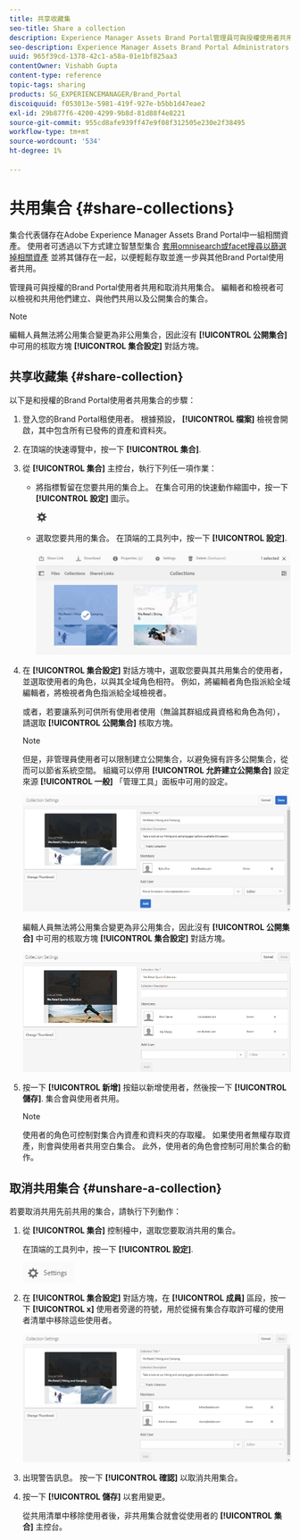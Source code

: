 ```yaml
---
title: 共享收藏集
seo-title: Share a collection
description: Experience Manager Assets Brand Portal管理員可與授權使用者共用和取消共用集合或智慧型集合。 編輯人員只能檢視和共用他們建立、與他們共用以及公開集合的集合。
seo-description: Experience Manager Assets Brand Portal Administrators can share and unshare a collection or a smart collection with authorized users. Editors can view and share only the collections created by them, shared with them, and public collections.
uuid: 965f39cd-1378-42c1-a58a-01e1bf825aa3
contentOwner: Vishabh Gupta
content-type: reference
topic-tags: sharing
products: SG_EXPERIENCEMANAGER/Brand_Portal
discoiquuid: f053013e-5981-419f-927e-b5bb1d47eae2
exl-id: 29b877f6-4200-4299-9b8d-81d88f4e8221
source-git-commit: 955cd8afe939ff47e9f08f312505e230e2f38495
workflow-type: tm+mt
source-wordcount: '534'
ht-degree: 1%

---
```


# 共用集合 {#share-collections}

集合代表儲存在Adobe Experience Manager Assets Brand Portal中一組相關資產。 使用者可透過以下方式建立智慧型集合 [套用omnisearch或facet搜尋以篩選掉相關資產](brand-portal-searching.md) 並將其儲存在一起，以便輕鬆存取並進一步與其他Brand Portal使用者共用。

管理員可與授權的Brand Portal使用者共用和取消共用集合。 編輯者和檢視者可以檢視和共用他們建立、與他們共用以及公開集合的集合。

>[!NOTE]
>
>編輯人員無法將公用集合變更為非公用集合，因此沒有 **[!UICONTROL 公開集合]** 中可用的核取方塊 **[!UICONTROL 集合設定]** 對話方塊。

## 共享收藏集 {#share-collection}

以下是和授權的Brand Portal使用者共用集合的步驟：

1. 登入您的Brand Portal租使用者。 根據預設， **[!UICONTROL 檔案]** 檢視會開啟，其中包含所有已發佈的資產和資料夾。

1. 在頂端的快速導覽中，按一下 **[!UICONTROL 集合]**.

1. 從 **[!UICONTROL 集合]** 主控台，執行下列任一項作業：

   * 將指標暫留在您要共用的集合上。 在集合可用的快速動作縮圖中，按一下 **[!UICONTROL 設定]** 圖示。

      ![](assets/settings-icon.png)

   * 選取您要共用的集合。 在頂端的工具列中，按一下 **[!UICONTROL 設定]**.

      ![](assets/collection-console.png)

1. 在 **[!UICONTROL 集合設定]** 對話方塊中，選取您要與其共用集合的使用者，並選取使用者的角色，以與其全域角色相符。 例如，將編輯者角色指派給全域編輯者，將檢視者角色指派給全域檢視者。

   或者，若要讓系列可供所有使用者使用（無論其群組成員資格和角色為何），請選取 **[!UICONTROL 公開集合]** 核取方塊。

   >[!NOTE]
   >
   >但是，非管理員使用者可以限制建立公開集合，以避免擁有許多公開集合，從而可以節省系統空間。 組織可以停用 **[!UICONTROL 允許建立公開集合]** 設定來源 **[!UICONTROL 一般]** 「管理工具」面板中可用的設定。

   ![](assets/collection_sharingadduser.png)

   編輯人員無法將公用集合變更為非公用集合，因此沒有 **[!UICONTROL 公開集合]** 中可用的核取方塊 **[!UICONTROL 集合設定]** 對話方塊。

   ![](assets/collection-setting-editor.png)

1. 按一下 **[!UICONTROL 新增]** 按鈕以新增使用者，然後按一下 **[!UICONTROL 儲存]**. 集合會與使用者共用。

   >[!NOTE]
   >
   >使用者的角色可控制對集合內資產和資料夾的存取權。 如果使用者無權存取資產，則會與使用者共用空白集合。 此外，使用者的角色會控制可用於集合的動作。

## 取消共用集合 {#unshare-a-collection}

若要取消共用先前共用的集合，請執行下列動作：

1. 從 **[!UICONTROL 集合]** 控制檯中，選取您要取消共用的集合。

   在頂端的工具列中，按一下 **[!UICONTROL 設定]**.

   ![](assets/collection_settings.png)

1. 在 **[!UICONTROL 集合設定]** 對話方塊，在 **[!UICONTROL 成員]** 區段，按一下 **[!UICONTROL x]** 使用者旁邊的符號，用於從擁有集合存取許可權的使用者清單中移除這些使用者。

   ![](assets/unshare_collection.png)

1. 出現警告訊息。 按一下 **[!UICONTROL 確認]** 以取消共用集合。

1. 按一下 **[!UICONTROL 儲存]** 以套用變更。

   從共用清單中移除使用者後，非共用集合就會從使用者的 **[!UICONTROL 集合]** 主控台。

<!--
1. Click the overlay icon on the left, and choose **[!UICONTROL Navigation]**.

   ![](assets/contenttree-1.png)

1. From the siderail on the left, click **[!UICONTROL Collections]**.

   ![](assets/access_collections.png)

1. From the **[!UICONTROL Collections]** console, do one of the following:

    * Hover the pointer over the collection you want to share. From the quick action thumbnails available for the collection, click the **[!UICONTROL Settings]** icon.

   ![](assets/settings_thumbnail.png)

    * Select the collection you want to share. From the toolbar at the top, click **[!UICONTROL Settings]**.
    
   ![](assets/collection-sharing.png)

1. In the [!UICONTROL Collection Settings] dialog box, select the users or groups with whom you want to share the collection and select the role for a user or a group to match their global role. For example, assign the Editor role to a global editor, the Viewer role to a global viewer.

   Alternatively, to make the collection available to all users irrespective of their group membership and role, make it public by selecting the **[!UICONTROL Public Collection]** check-box.

   >[!NOTE]
   >
   >However, non-admin users can be restricted from creating public collections, to avoid having numerous public collections so that system space can be saved. Organizations can disable the **[!UICONTROL Allow public collections creation]** configuration from [!UICONTROL General] settings available in admin tools panel.

   ![](assets/collection_sharingadduser.png)

   Editors cannot change a public collection to a non-public collection and, therefore, do not have **[!UICONTROL Public Collection]** check-box available in **[!UICONTROL Collection Settings]** dialog.

   ![](assets/collection-setting-editor.png)

1. Select **[!UICONTROL Add]**, and then **[!UICONTROL Save]**. The collection is shared with the chosen users.

   >[!NOTE]
   >
   >A user's role governs access to the assets and folders inside a collection. If a user does not have access to assets, an empty collection is shared with the user. Also, a user's role governs the actions available for collections.

## Unshare a collection {#unshare-a-collection}

To unshare a previously shared collection, do the following:

1. From the **[!UICONTROL Collections]** console, select the collection you want to unshare.

   In the toolbar, click **[!UICONTROL Settings]**.

   ![](assets/collection_settings.png)

1. On the **[!UICONTROL Collection Settings]** dialog box, under **[!UICONTROL Members]**, click the **[!UICONTROL x]** symbol next to users or groups to remove them from the list of users you shared the collection with.

   ![](assets/unshare_collection.png)

1. In the warning message box, click **[!UICONTROL Confirm]** to confirm unshare.

   Click **[!UICONTROL Save]**.

1. Log in to Brand Portal with the credentials of the user you removed from the shared list. The collection is removed from the **[!UICONTROL Collections]** console.
-->

